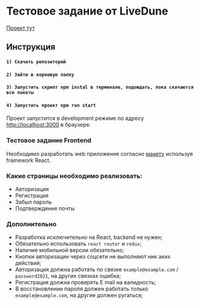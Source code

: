 # Тестовое задание от LiveDune

[Проект тут](https://livedune-github-io.vercel.app/sign-in)

## Инструкция

#### `1) Скачать репозиторий`
#### `2) Зайти в корневую папку`
#### `3) Запустить скрипт npm instal в терминале, подождать, пока скачаются все пакеты`
#### `4) Запустить проект npm run start`



Проект запустится в  development режиме по адресу [http://localhost:3000](http://localhost:3000) в браузере.


### Тестовое задание Frontend

Необходимо разработать web приложение согласно [макету](https://www.figma.com/file/ee3nqZNPhPGynbWjJT0ix4/Testtask?nodeid=1163%3A0) используя framework React.

### Какие страницы необходимо реализовать:
- Авторизация
- Регистрация
- Забыл пароль
- Подтверждение почты

### Дополнительно

- Разработка исключительно на React, backend не нужен;
- Обязательно использовать `react router` и `redux`;
- Наличие мобильной версии обязательно;
- Кнопки авторизации через соцсети не выполняют ник аких действий;
- Авторизация должна работать по связке `example@example.com` /
`password2021`, на других связках ошибка;
- Регистрация должна проверять E mail на валидность;
- В восстановлении пароля должен работать только `example@example.com`, на
другие должен ругаться;
